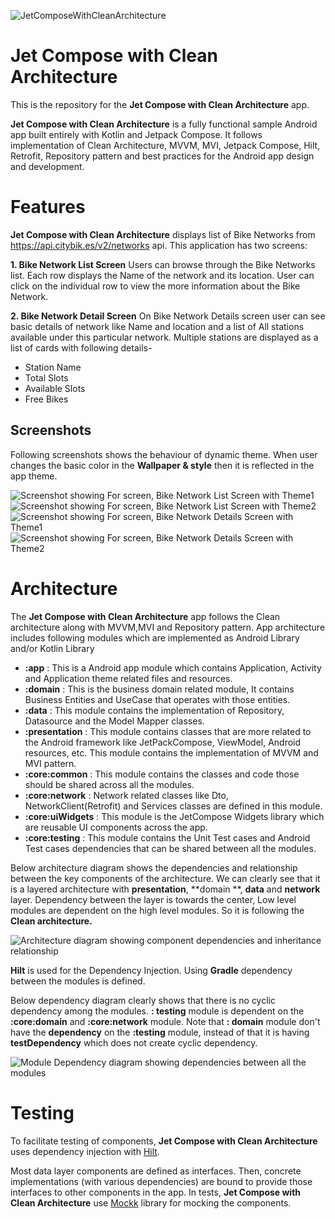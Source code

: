 ![JetComposeWithCleanArchitecture](docs/images/app_image.png "Jet Compose with Clean Architecture")

Jet Compose with Clean Architecture
===================================

This is the repository for the **Jet Compose with Clean Architecture** app.

**Jet Compose with Clean Architecture** is a fully functional sample Android app built entirely with
Kotlin and Jetpack Compose.
It follows implementation of Clean Architecture, MVVM, MVI, Jetpack Compose, Hilt, Retrofit,
Repository pattern
and best practices for the Android app design and development.

# Features

**Jet Compose with Clean Architecture** displays list of Bike Networks
from https://api.citybik.es/v2/networks api.
This application has two screens:

**1. Bike Network List Screen**
Users can browse through the Bike Networks list. Each row displays the Name of the network and its
location.
User can click on the individual row to view the more information about the Bike Network.

**2. Bike Network Detail Screen**
On Bike Network Details screen user can see basic details of network like Name and location and a
list of All
stations available under this particular network. Multiple stations are displayed as a list of cards
with following details-

- Station Name
- Total Slots
- Available Slots
- Free Bikes

## Screenshots

Following screenshots shows the behaviour of dynamic theme. When user changes the basic color in the
**Wallpaper & style** then it is reflected in the app theme.

![Screenshot showing For screen, Bike Network List Screen with Theme1](docs/images/bike_networks_theme1.png "Screenshot showing For screen, Bike Network List Screen with Theme1")
![Screenshot showing For screen, Bike Network List Screen with Theme2](docs/images/bike_networks_theme2.png "Screenshot showing For screen, Bike Network List Screen with Theme2")
![Screenshot showing For screen, Bike Network Details Screen with Theme1](docs/images/bike_network_detail_theme1.png "Screenshot showing For screen, Bike Network Details Screen with Theme1")
![Screenshot showing For screen, Bike Network Details Screen with Theme2](docs/images/bike_network_detail_theme2.png "Screenshot showing For screen, Bike Network Details Screen with Theme2")

# Architecture

The **Jet Compose with Clean Architecture** app follows the Clean architecture along with MVVM,MVI
and Repository pattern.
App architecture includes following modules which are implemented as Android Library and/or Kotlin
Library

- **:app** : This is a Android app module which contains Application, Activity and Application theme
  related files and resources.
- **:domain** : This is the business domain related module, It contains Business Entities and
  UseCase that operates with those entities.
- **:data** : This module contains the implementation of Repository, Datasource and the Model Mapper
  classes.
- **:presentation** : This module contains classes that are more related to the Android framework
  like JetPackCompose, ViewModel, Android resources, etc. This module contains the implementation of
  MVVM and MVI pattern.
- **:core:common** : This module contains the classes and code those should be shared across all the
  modules.
- **:core:network** : Network related classes like Dto, NetworkClient(Retrofit) and Services classes
  are defined in this module.
- **:core:uiWidgets** : This module is the JetCompose Widgets library which are reusable UI
  components across the app.
- **:core:testing** : This module contains the Unit Test cases and Android Test cases dependencies
  that can be shared between all the modules.

Below architecture diagram shows the dependencies and relationship between the key components of the
architecture. We can clearly see that it is a layered architecture with **presentation**, **domain
**, **data** and **network** layer.
Dependency between the layer is towards the center, Low level modules are dependent on the high
level modules. So it is following the **Clean architecture.**

![Architecture diagram showing component dependencies and inheritance relationship](docs/images/architect_diagram.png "Architecture diagram showing component dependencies and inheritance relationship")

**Hilt** is used for the Dependency Injection. Using **Gradle** dependency between the modules is
defined.

Below dependency diagram clearly shows that there is no cyclic dependency among the modules. **:
testing** module is dependent on the **:core:domain** and **:core:network** module. Note that **:
domain** module don't have the **dependency** on the **:testing** module, instead of that it is
having **testDependency** which does not create cyclic dependency.

![Module Dependency diagram showing dependencies between all the modules](docs/images/module_dependency_diagram.png "Module Dependency diagram showing dependencies between all the modules")

# Testing

To facilitate testing of components, **Jet Compose with Clean Architecture** uses dependency
injection with
[Hilt](https://developer.android.com/training/dependency-injection/hilt-android).

Most data layer components are defined as interfaces.
Then, concrete implementations (with various dependencies) are bound to provide those interfaces to
other components in the app.
In tests, **Jet Compose with Clean Architecture** use [Mockk](https://mockk.io/ANDROID.html) library
for mocking the components.